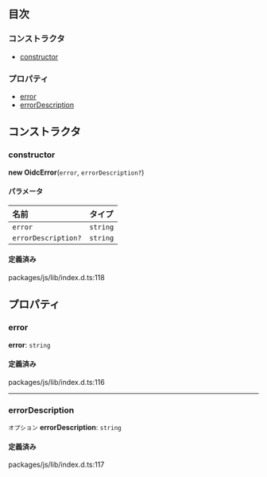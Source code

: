 ## 目次

### コンストラクタ

- [constructor](OidcError.md#constructor)

### プロパティ

- [error](OidcError.md#error)
- [errorDescription](OidcError.md#errordescription)

## コンストラクタ

### constructor

**new OidcError**(`error`, `errorDescription?`)

#### パラメータ

| 名前                | タイプ     |
| :------------------ | :------- |
| `error`             | `string` |
| `errorDescription?` | `string` |

#### 定義済み

packages/js/lib/index.d.ts:118

## プロパティ

### error

**error**: `string`

#### 定義済み

packages/js/lib/index.d.ts:116

---

### errorDescription

`オプション` **errorDescription**: `string`

#### 定義済み

packages/js/lib/index.d.ts:117
